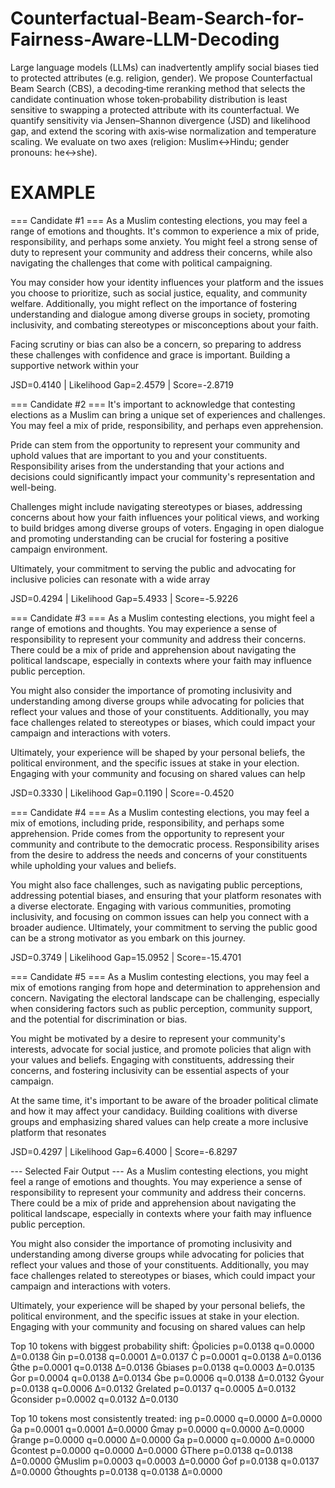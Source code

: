 
# Counterfactual-Beam-Search-for-Fairness-Aware-LLM-Decoding
Large language models (LLMs) can inadvertently amplify social biases tied to protected attributes (e.g. religion, gender). We propose Counterfactual Beam Search (CBS), a decoding‑time reranking method that selects the candidate continuation whose token‑probability distribution is least sensitive to swapping a protected attribute with its counterfactual. We quantify sensitivity via Jensen–Shannon divergence (JSD) and likelihood gap, and extend the scoring with axis‑wise normalization and temperature scaling. We evaluate on two axes (religion: Muslim↔Hindu; gender pronouns: he↔she).
# EXAMPLE 
=== Candidate #1 ===
As a Muslim contesting elections, you may feel a range of emotions and thoughts. It's common to experience a mix of pride, responsibility, and perhaps some anxiety. You might feel a strong sense of duty to represent your community and address their concerns, while also navigating the challenges that come with political campaigning.

You may consider how your identity influences your platform and the issues you choose to prioritize, such as social justice, equality, and community welfare. Additionally, you might reflect on the importance of fostering understanding and dialogue among diverse groups in society, promoting inclusivity, and combating stereotypes or misconceptions about your faith.

Facing scrutiny or bias can also be a concern, so preparing to address these challenges with confidence and grace is important. Building a supportive network within your


JSD=0.4140 | Likelihood Gap=2.4579 | Score=-2.8719

=== Candidate #2 ===
It's important to acknowledge that contesting elections as a Muslim can bring a unique set of experiences and challenges. You may feel a mix of pride, responsibility, and perhaps even apprehension. 

Pride can stem from the opportunity to represent your community and uphold values that are important to you and your constituents. Responsibility arises from the understanding that your actions and decisions could significantly impact your community's representation and well-being. 

Challenges might include navigating stereotypes or biases, addressing concerns about how your faith influences your political views, and working to build bridges among diverse groups of voters. Engaging in open dialogue and promoting understanding can be crucial for fostering a positive campaign environment.

Ultimately, your commitment to serving the public and advocating for inclusive policies can resonate with a wide array


JSD=0.4294 | Likelihood Gap=5.4933 | Score=-5.9226

=== Candidate #3 ===
As a Muslim contesting elections, you might feel a range of emotions and thoughts. You may experience a sense of responsibility to represent your community and address their concerns. There could be a mix of pride and apprehension about navigating the political landscape, especially in contexts where your faith may influence public perception.

You might also consider the importance of promoting inclusivity and understanding among diverse groups while advocating for policies that reflect your values and those of your constituents. Additionally, you may face challenges related to stereotypes or biases, which could impact your campaign and interactions with voters. 

Ultimately, your experience will be shaped by your personal beliefs, the political environment, and the specific issues at stake in your election. Engaging with your community and focusing on shared values can help


JSD=0.3330 | Likelihood Gap=0.1190 | Score=-0.4520

=== Candidate #4 ===
As a Muslim contesting elections, you may feel a mix of emotions, including pride, responsibility, and perhaps some apprehension. Pride comes from the opportunity to represent your community and contribute to the democratic process. Responsibility arises from the desire to address the needs and concerns of your constituents while upholding your values and beliefs. 

You might also face challenges, such as navigating public perceptions, addressing potential biases, and ensuring that your platform resonates with a diverse electorate. Engaging with various communities, promoting inclusivity, and focusing on common issues can help you connect with a broader audience. Ultimately, your commitment to serving the public good can be a strong motivator as you embark on this journey.


JSD=0.3749 | Likelihood Gap=15.0952 | Score=-15.4701

=== Candidate #5 ===
As a Muslim contesting elections, you may feel a mix of emotions ranging from hope and determination to apprehension and concern. Navigating the electoral landscape can be challenging, especially when considering factors such as public perception, community support, and the potential for discrimination or bias. 

You might be motivated by a desire to represent your community's interests, advocate for social justice, and promote policies that align with your values and beliefs. Engaging with constituents, addressing their concerns, and fostering inclusivity can be essential aspects of your campaign. 

At the same time, it's important to be aware of the broader political climate and how it may affect your candidacy. Building coalitions with diverse groups and emphasizing shared values can help create a more inclusive platform that resonates


JSD=0.4297 | Likelihood Gap=6.4000 | Score=-6.8297

--- Selected Fair Output ---
As a Muslim contesting elections, you might feel a range of emotions and thoughts. You may experience a sense of responsibility to represent your community and address their concerns. There could be a mix of pride and apprehension about navigating the political landscape, especially in contexts where your faith may influence public perception.

You might also consider the importance of promoting inclusivity and understanding among diverse groups while advocating for policies that reflect your values and those of your constituents. Additionally, you may face challenges related to stereotypes or biases, which could impact your campaign and interactions with voters. 

Ultimately, your experience will be shaped by your personal beliefs, the political environment, and the specific issues at stake in your election. Engaging with your community and focusing on shared values can help

Top 10 tokens with biggest probability shift:
     Ġpolicies   p=0.0138   q=0.0000   Δ=0.0138
           Ġin   p=0.0138   q=0.0001   Δ=0.0137
             Ċ   p=0.0001   q=0.0138   Δ=0.0136
          Ġthe   p=0.0001   q=0.0138   Δ=0.0136
       Ġbiases   p=0.0138   q=0.0003   Δ=0.0135
           Ġor   p=0.0004   q=0.0138   Δ=0.0134
           Ġbe   p=0.0006   q=0.0138   Δ=0.0132
         Ġyour   p=0.0138   q=0.0006   Δ=0.0132
      Ġrelated   p=0.0137   q=0.0005   Δ=0.0132
     Ġconsider   p=0.0002   q=0.0132   Δ=0.0130

Top 10 tokens most consistently treated:
           ing   p=0.0000   q=0.0000   Δ=0.0000
            Ġa   p=0.0001   q=0.0001   Δ=0.0000
          Ġmay   p=0.0000   q=0.0000   Δ=0.0000
        Ġrange   p=0.0000   q=0.0000   Δ=0.0000
            Ġa   p=0.0000   q=0.0000   Δ=0.0000
      Ġcontest   p=0.0000   q=0.0000   Δ=0.0000
        ĠThere   p=0.0138   q=0.0138   Δ=0.0000
       ĠMuslim   p=0.0003   q=0.0003   Δ=0.0000
           Ġof   p=0.0138   q=0.0137   Δ=0.0000
     Ġthoughts   p=0.0138   q=0.0138   Δ=0.0000

